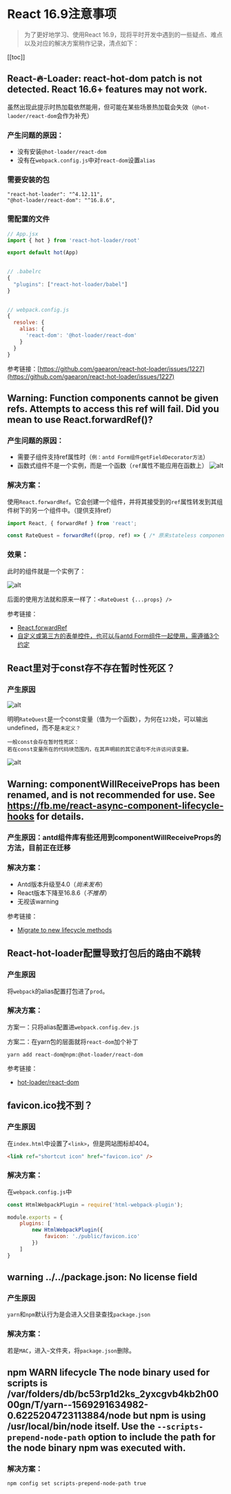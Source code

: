 # React 16.9注意事项
> 为了更好地学习、使用React 16.9，现将平时开发中遇到的一些疑点、难点以及对应的解决方案稍作记录，清点如下：

[[toc]]

## React-🔥-Loader: react-hot-dom patch is not detected. React 16.6+ features may not work.
虽然出现此提示时热加载依然能用，但可能在某些场景热加载会失效（`@hot-laoder/react-dom`会作为补充）

### 产生问题的原因：
 - 没有安装`@hot-loader/react-dom`
 - 没有在`webpack.config.js`中对`react-dom`设置`alias`

### 需要安装的包
```
"react-hot-loader": "^4.12.11",
"@hot-loader/react-dom": "^16.8.6",
```

### 需配置的文件
```js
// App.jsx
import { hot } from 'react-hot-loader/root'

export default hot(App)
 

// .babelrc
{
  "plugins": ["react-hot-loader/babel"]
}
 

// webpack.config.js
{
  resolve: {
    alias: {
      'react-dom': '@hot-loader/react-dom'
    }
  }
}
```
参考链接：[https://github.com/gaearon/react-hot-loader/issues/1227](https://github.com/gaearon/react-hot-loader/issues/1227)

## Warning: Function components cannot be given refs. Attempts to access this ref will fail. Did you mean to use React.forwardRef()?

### 产生问题的原因：
 - 需要子组件支持ref属性时（`例：antd Form组件getFieldDecorator方法`）
 - 函数式组件不是一个实例，而是一个函数（`ref`属性不能应用在函数上）
 ![alt](./img/notes-1.png)

### 解决方案：
使用`React.forwardRef`。它会创建一个组件，并将其接受到的`ref`属性转发到其组件树下的另一个组件中。（提供支持ref）
```js
import React, { forwardRef } from 'react';

const RateQuest = forwardRef((prop, ref) => { /* 原来stateless component里的内容 */})
```

### 效果：
此时的组件就是一个实例了：

 ![alt](./img/notes-2.png)
 
 后面的使用方法就和原来一样了：`<RateQuest {...props} />`

参考链接：
 - [React.forwardRef](https://zh-hans.reactjs.org/docs/react-api.html#reactforwardref)
 - [自定义或第三方的表单控件，也可以与antd Form组件一起使用，需遵循3个约定](https://github.com/ant-design/ant-design/issues/16386)

 ## React里对于const存不存在暂时性死区？
 ### 产生原因
 ![alt](./img/notes-3.png)

明明`RateQuest`是一个const变量（值为一个函数），为何在`123`处，可以输出undefined，而不是`未定义？`

```
一般const会存在暂时性死区：
若在const变量所在的代码块范围内，在其声明前的其它语句不允许访问该变量。
```
 ![alt](./img/notes-4.png)

 ## Warning: componentWillReceiveProps has been renamed, and is not recommended for use. See https://fb.me/react-async-component-lifecycle-hooks for details.

 ### 产生原因：antd组件库有些还用到componentWillReceiveProps的方法，目前正在迁移

 ### 解决方案：
  - Antd版本升级至4.0（*尚未发布*）
  - React版本下降至16.8.6（*不推荐*）
  - 无视该warning

参考链接：
 - [Migrate to new lifecycle methods](https://github.com/ant-design/ant-design/issues/9792)

 ## React-hot-loader配置导致打包后的路由不跳转
 ### 产生原因
 将`webpack`的alias配置打包进了`prod`。

 ### 解决方案：
 方案一：只将alias配置进`webpack.config.dev.js`

 方案二：在yarn包的层面就将`react-dom`加个补丁
 ```
 yarn add react-dom@npm:@hot-loader/react-dom
 ```

参考链接：
 - [hot-loader/react-dom](https://github.com/hot-loader/react-dom)

## favicon.ico找不到？
### 产生原因
在`index.html`中设置了`<link>`，但是网站图标却404。
```html
<link ref="shortcut icon" href="favicon.ico" />
```

### 解决方案：
在`webpack.config.js`中
```js
const HtmlWebpackPlugin = require('html-webpack-plugin');

module.exports = {
    plugins: [
        new HtmlWebpackPlugin({
            favicon: './public/favicon.ico'
        })
    ]
}
```

## warning ../../package.json: No license field
### 产生原因
`yarn`和`npm`默认行为是会进入父目录查找`package.json`

### 解决方案：
若是`MAC`，进入`~`文件夹，将`package.json`删除。

## npm WARN lifecycle The node binary used for scripts is /var/folders/db/bc53rp1d2ks_2yxcgvb4kb2h0000gn/T/yarn--1569291634982-0.6225204723113884/node but npm is using /usr/local/bin/node itself. Use the `--scripts-prepend-node-path` option to include the path for the node binary npm was executed with.

### 解决方案：
```
npm config set scripts-prepend-node-path true
```